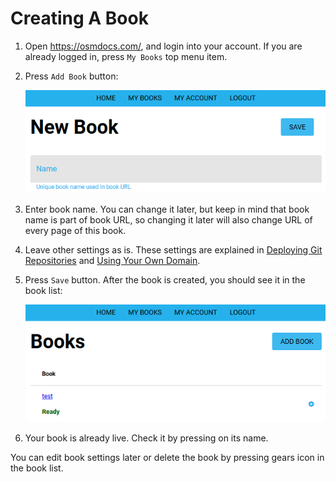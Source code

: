 # Creating A Book

1. Open <https://osmdocs.com/>, and login into your account. If you are already logged in, press `My Books` top menu item.

2. Press `Add Book` button:

    ![New book settings](new-book-settings.png)

3. Enter book name. You can change it later, but keep in mind that book name is part of book URL, so changing it later will also change URL of every page of this book.

4. Leave other settings as is. These settings are explained in [Deploying Git Repositories](deploying-git-repositories.html) and [Using Your Own Domain](using-your-own-domain.html).

5. Press `Save` button. After the book is created, you should see it in the book list:

    ![Book list with a book](book-list-with-a-book.png)

6. Your book is already live. Check it by pressing on its name.

You can edit book settings later or delete the book by pressing gears icon in the book list.
